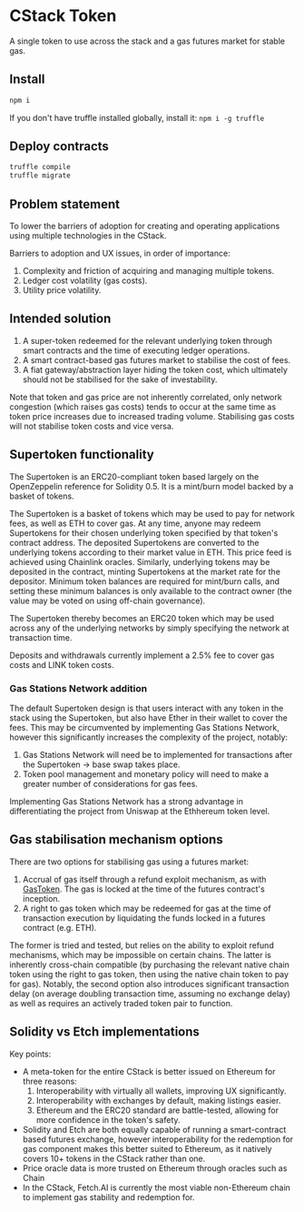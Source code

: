 # CStack Token

A single token to use across the stack and a gas futures market for stable gas.

## Install

```sh
npm i
```

If you don't have truffle installed globally, install it: `npm i -g truffle`

## Deploy contracts

```sh
truffle compile
truffle migrate
```

## Problem statement

To lower the barriers of adoption for creating and operating applications using multiple technologies in the CStack.  

Barriers to adoption and UX issues, in order of importance:

1. Complexity and friction of acquiring and managing multiple tokens.
2. Ledger cost volatility (gas costs).
3. Utility price volatility.

## Intended solution

1. A super-token redeemed for the relevant underlying token through smart contracts and the time of executing ledger operations.
2. A smart contract-based gas futures market to stabilise the cost of fees.
3. A fiat gateway/abstraction layer hiding the token cost, which ultimately should not be stabilised for the sake of investability.

Note that token and gas price are not inherently correlated, only network congestion (which raises gas costs) tends to occur at the same time as token price increases due to increased trading volume. Stabilising gas costs will not stabilise token costs and vice versa.

## Supertoken functionality

The Supertoken is an ERC20-compliant token based largely on the OpenZeppelin reference for Solidity 0.5. It is a mint/burn model backed by a basket of tokens.

The Supertoken is a basket of tokens which may be used to pay for network fees, as well as ETH to cover gas. At any time, anyone may redeem Supertokens for their chosen underlying token specified by that token's contract address. The deposited Supertokens are converted to the underlying tokens according to their market value in ETH. This price feed is achieved using Chainlink oracles. Similarly, underlying tokens may be deposited in the contract, minting Supertokens at the market rate for the depositor. Minimum token balances are required for mint/burn calls, and setting these minimum balances is only available to the contract owner (the value may be voted on using off-chain governance).

The Supertoken thereby becomes an ERC20 token which may be used across any of the underlying networks by simply specifying the network at transaction time.

Deposits and withdrawals currently implement a 2.5% fee to cover gas costs and LINK token costs.

### Gas Stations Network addition

The default Supertoken design is that users interact with any token in the stack using the Supertoken, but also have Ether in their wallet to cover the fees. This may be circumvented by implementing Gas Stations Network, however this significantly increases the complexity of the project, notably:

1. Gas Stations Network will need be to implemented for transactions after the Supertoken -> base swap takes place.
2. Token pool management and monetary policy will need to make a greater number of considerations for gas fees.

Implementing Gas Stations Network has a strong advantage in differentiating the project from Uniswap at the Ethhereum token level.

## Gas stabilisation mechanism options

There are two options for stabilising gas using a futures market:

1. Accrual of gas itself through a refund exploit mechanism, as with [GasToken](https://github.com/projectchicago/gastoken). The gas is locked at the time of the futures contract's inception.
2. A right to gas token which may be redeemed for gas at the time of transaction execution by liquidating the funds locked in a futures contract (e.g. ETH).

The former is tried and tested, but relies on the ability to exploit refund mechanisms, which may be impossible on certain chains. The latter is inherently cross-chain compatible (by purchasing the relevant native chain token using the right to gas token, then using the native chain token to pay for gas). Notably, the second option also introduces significant transaction delay (on average doubling transaction time, assuming no exchange delay) as well as requires an actively traded token pair to function.

## Solidity vs Etch implementations

Key points:

- A meta-token for the entire CStack is better issued on Ethereum for three reasons:
    1. Interoperability with virtually all wallets, improving UX significantly.
    2. Interoperability with exchanges by default, making listings easier.
    3. Ethereum and the ERC20 standard are battle-tested, allowing for more confidence in the token's safety.
- Solidity and Etch are both equally capable of running a smart-contract based futures exchange, however interoperability for the redemption for gas component makes this better suited to Ethereum, as it natively covers 10+ tokens in the CStack rather than one.
- Price oracle data is more trusted on Ethereum through oracles such as Chain
- In the CStack, Fetch.AI is currently the most viable non-Ethereum chain to implement gas stability and redemption for.
